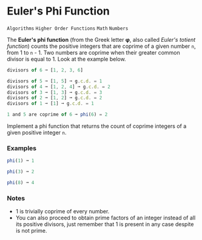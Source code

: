 # Euler's Phi Function

`Algorithms` `Higher Order Functions` `Math` `Numbers`

The **Euler's phi function** (from the Greek letter **φ**, also called _Euler's totient function_) counts the positive integers that are coprime of a given number `n`, from 1 to `n` - 1. Two numbers are coprime when their greater common divisor is equal to 1. Look at the example below.

```js
divisors of 6 ➞ [1, 2, 3, 6]

divisors of 5 ➞ [1, 5] ➞ g.c.d. = 1
divisors of 4 ➞ [1, 2, 4] ➞ g.c.d. = 2
divisors of 3 ➞ [1, 3] ➞ g.c.d. = 3
divisors of 2 ➞ [1, 2] ➞ g.c.d. = 2
divisors of 1 ➞ [1] ➞ g.c.d. = 1

1 and 5 are coprime of 6 ➞ phi(6) = 2
```

Implement a phi function that returns the count of coprime integers of a given positive integer `n`.

### Examples

```js
phi(1) ➞ 1

phi(3) ➞ 2

phi(8) ➞ 4
```

### Notes

- 1 is trivially coprime of every number.
- You can also proceed to obtain prime factors of an integer instead of all its positive divisors, just remember that 1 is present in any case despite is not prime.
